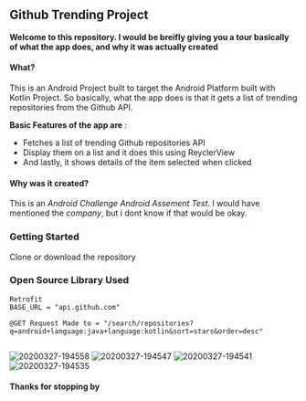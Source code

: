 ## Github Trending Project

**Welcome to this repository. I would be breifly giving you a tour basically of what the app does, and why it was actually created**

#### What?
This is an Android Project built to target the Android Platform built with Kotlin Project. So basically, what the app does is that it gets a list of trending repositories from the Github API.

**Basic Features of the app are** : 
* Fetches a list of trending Github repositories API
* Display them on a list and it does this using ReyclerView
* And lastly, it shows details of the item selected when clicked

#### Why was it created?

This is an *Android* *Challenge* *Android* *Assement* *Test*. I would have mentioned the *company*, but i dont know if that would be okay.


### Getting Started
Clone or download the repository

### Open Source Library Used

```
Retrofit
BASE_URL = "api.github.com"

@GET Request Made to = "/search/repositories?q=android+language:java+language:kotlin&sort=stars&order=desc"


```


![20200327-194558](https://user-images.githubusercontent.com/36895007/77792543-d58e3d80-7068-11ea-9ccf-88811c97e785.png)
![20200327-194547](https://user-images.githubusercontent.com/36895007/77792552-d7f09780-7068-11ea-8af2-cba0f4f3dfe7.png)
![20200327-194541](https://user-images.githubusercontent.com/36895007/77792556-d921c480-7068-11ea-8467-d511acdc9d04.png)
![20200327-194535](https://user-images.githubusercontent.com/36895007/77792557-d9ba5b00-7068-11ea-91cd-f68958c077bf.png)


#### Thanks for stopping by